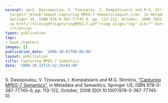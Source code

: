 ```yaml
---
excerpt: <p>S. Dasiopoulou, V. Tzouvaras, I. Kompatsiaris and M.G. Strintzis, <a href="http://www.springerlink.com/content/mnt4575051642010/"
  target="_blank">&quot;Capturing MPEG-7 Semantics&quot;</a>, in Metadata and Semantics,
  Springer US, ISBN 978-0-387-77745-0, pp. 113-122, October, 2008 (DOI 10.1007/978-0-387-77745-0).
  <a href="/files/pdf/CapturingMPEG-7.pdf"><img align="top" alt="" border="0" src="/files/pdf/pdf.png"
  /></a></p>
types: publication
tags:
- book_chapters
images: []
publication_date: '2008-10-01T00:00:00'
layout: publication
title: Capturing MPEG-7 Semantics
date: '2008-10-13T15:52:18+03:00'
---
```

<p>S. Dasiopoulou, V. Tzouvaras, I. Kompatsiaris and M.G. Strintzis, <a href="http://www.springerlink.com/content/mnt4575051642010/" target="_blank">&quot;Capturing MPEG-7 Semantics&quot;</a>, in Metadata and Semantics, Springer US, ISBN 978-0-387-77745-0, pp. 113-122, October, 2008 (DOI 10.1007/978-0-387-77745-0). <a href="/files/pdf/CapturingMPEG-7.pdf"><img align="top" alt="" border="0" src="/files/pdf/pdf.png" /></a></p>
